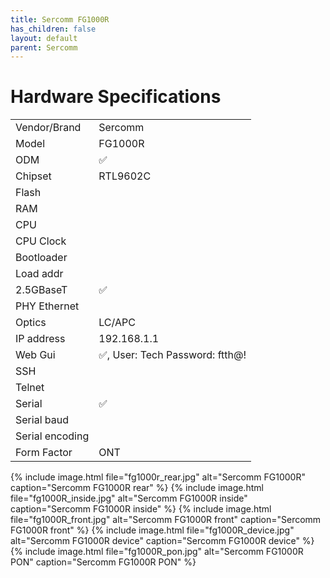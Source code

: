 ```yaml
---
title: Sercomm FG1000R
has_children: false
layout: default
parent: Sercomm
---
```


# Hardware Specifications

|                 |                        |
| --------------- | ---------------------- |
| Vendor/Brand    | Sercomm                |
| Model           | FG1000R                |
| ODM             | ✅                     |
| Chipset         | RTL9602C               |
| Flash           |                        |
| RAM             |                        |
| CPU             |                        |
| CPU Clock       |                        |
| Bootloader      |                        |
| Load addr       |                        |
| 2.5GBaseT       | ✅                    |
| PHY Ethernet    |                        |
| Optics          | LC/APC                 |
| IP address      | 192.168.1.1            |
| Web Gui         | ✅, User: Tech Password: ftth@! |
| SSH             |                        |
| Telnet          |                        |
| Serial          | ✅                    |
| Serial baud     |                        |
| Serial encoding |                        |
| Form Factor     | ONT                    |


{% include image.html file="fg1000r_rear.jpg" alt="Sercomm FG1000R" caption="Sercomm FG1000R rear" %}
{% include image.html file="fg1000R_inside.jpg" alt="Sercomm FG1000R inside" caption="Sercomm FG1000R inside" %}
{% include image.html file="fg1000R_front.jpg" alt="Sercomm FG1000R front" caption="Sercomm FG1000R front" %}
{% include image.html file="fg1000R_device.jpg" alt="Sercomm FG1000R device" caption="Sercomm FG1000R device" %}
{% include image.html file="fg1000R_pon.jpg" alt="Sercomm FG1000R PON" caption="Sercomm FG1000R PON" %}

